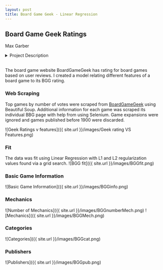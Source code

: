 ```yaml
---
layout: post
title: Board Game Geek - Linear Regression
---
```


## Board Game Geek Ratings
Max Garber

<div><details><summary>Project Description</summary>
  <strong> Backstory: </strong>
    <p> Using information we scrape from the web, build linear regression models from which we can learn about movies, sports, or categories. </p>

  <strong> Data: </strong>
    <p> acquisition: web scraping </p>
    <p> storage: flat files </p>
    <p> sources: (as listed below or any other publicly available information) </p>
    <p> movie: boxofficemojo.com, imdb.com </p>
    <p> sports: sports-reference.com </p>
  <strong> Skills: </strong>
    <p> basics of the web (requests, HTML, CSS, JavaScript) </p>
    <p> web scraping </p>
    <p> numpy and pandas </p>
    <p> statsmodels, scikit-learn </p>
  <strong> Analysis: </strong>
    <p> linear regression is required, other regression methods are optional </p>
  <hr>
</details><br></div>

The board game website BoardGameGeek has rating for board games based on user reviews. I created a model relating different features of a board game to its BGG rating.

### Web Scraping

Top games by number of votes were scraped from [BoardGameGeek](https://boardgamegeek.com/browse/boardgame) using Beautiful Soup. Additional information for each game was scraped its individual BBG page with help from using Selenium. Game expansions were ignored and games published before 1900 were discarded.

![Geek Ratings v features]({{ site.url }}/images/Geek rating VS Features.png)

### Fit

The data was fit using Linear Regression with L1 and L2 regularization values found via a grid search.
![BGG fit]({{ site.url }}/images/BGGfit.png)

### Basic Game Information

![Basic Game Information]({{ site.url }}/images/BGGinfo.png)

### Mechanics

![Number of Mechanics]({{ site.url }}/images/BGGnumberMech.png)
![Mechanics]({{ site.url }}/images/BGGMech.png)

### Categories

![Categories]({{ site.url }}/images/BGGcat.png)

### Publishers

![Publishers]({{ site.url }}/images/BGGpub.png)
